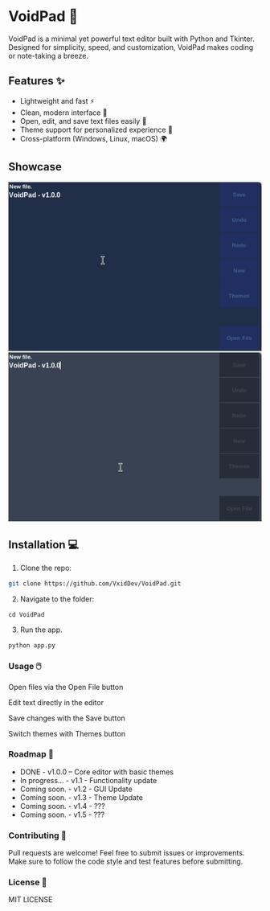 # VoidPad 🖤

VoidPad is a minimal yet powerful text editor built with Python and Tkinter. Designed for simplicity, speed, and customization, VoidPad makes coding or note-taking a breeze.

## Features ✨
- Lightweight and fast ⚡
- Clean, modern interface 🖤
- Open, edit, and save text files easily 📝
- Theme support for personalized experience 🎨
- Cross-platform (Windows, Linux, macOS) 🌍

## Showcase
![VoidPad-Theme-DarkBlue](screenshot-darkblue.png)
![VoidPad-Theme-Dark](screenshot-dark.png)

## Installation 💻
1. Clone the repo:  
```bash
git clone https://github.com/VxidDev/VoidPad.git
```
2. Navigate to the folder:
```
cd VoidPad
```
3. Run the app.
```
python app.py
```
### Usage 🖱️

Open files via the Open File button

Edit text directly in the editor

Save changes with the Save button

Switch themes with Themes button

### Roadmap 🚀

- DONE - v1.0.0 – Core editor with basic themes
- In progress... - v1.1 - Functionality update
- Coming soon. - v1.2 - GUI Update
- Coming soon. - v1.3 - Theme Update
- Coming soon. - v1.4 - ???
- Coming soon. - v1.5 - ???

### Contributing 🤝

Pull requests are welcome! Feel free to submit issues or improvements.
Make sure to follow the code style and test features before submitting.

### License 📄

MIT LICENSE
